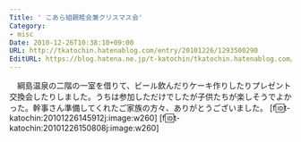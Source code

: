 ```yaml
---
Title: ' こあら組親睦会兼クリスマス会'
Category:
- misc
Date: 2010-12-26T10:38:10+09:00
URL: http://tkatochin.hatenablog.com/entry/20101226/1293500290
EditURL: https://blog.hatena.ne.jp/t-katochin/tkatochin.hatenablog.com/atom/entry/6653586347154753157
---
```


　綱島温泉の二階の一室を借りて、ビール飲んだりケーキ作りしたりプレゼント交換会したりしました。うちは参加しただけでしたが子供たちが楽しそうでよかった。幹事さん準備してくれたご家族の方々、ありがとうございました。
[f:id:t-katochin:20101226145912j:image:w260]
[f:id:t-katochin:20101226150808j:image:w260]
